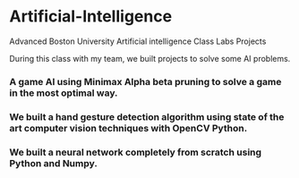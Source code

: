 # Artificial-Intelligence
Advanced Boston University Artificial intelligence Class Labs Projects

During this class with my team, we built projects to solve some AI problems. 
 
### A game AI using Minimax Alpha beta pruning to solve a game in the most optimal way.

### We built a hand gesture detection algorithm using state of the art computer vision techniques with OpenCV Python.

### We built a neural network completely from scratch using Python and Numpy.
